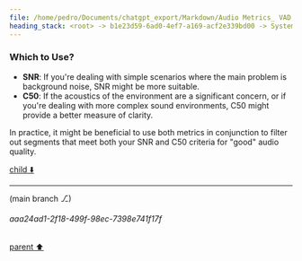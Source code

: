 ```yaml
---
file: /home/pedro/Documents/chatgpt_export/Markdown/Audio Metrics_ VAD, SNR, C50.md
heading_stack: <root> -> b1e23d59-6ad0-4ef7-a169-acf2e339bd00 -> System -> 624193d3-c2b2-4bf7-a466-07d277afd1ce -> System -> aaa2d697-3c69-41fa-9d99-fbca08692e7a -> User -> apply model -> iterate over each frame -> ... -> 12.952 vad=100% snr=51 c50=17 -> 12.968 vad=100% snr=52 c50=17 -> 12.985 vad=100% snr=53 c50=17 -> ... -> fb8a49f1-6eac-4f76-8150-43797a373ea6 -> Assistant -> aaa2ddf2-1647-4fb1-8bfd-b2c64f9f1332 -> User -> 524563db-b004-4ef8-9b0b-070f499904f2 -> Assistant -> 1. Preprocessing -> 2. Voice Activity Detection (VAD) -> 3. Segment Audio -> 4. Signal-to-Noise Ratio (SNR) Filtering -> 5. Export Segments -> 6. Optional: Post-processing -> aaa2c47a-8e13-43af-a844-5dcf0bfc72ee -> User -> 5b6cd6e3-e03b-4269-bc74-c1b9788634a6 -> Assistant -> SNR (Signal-to-Noise Ratio) -> C50 (Clarity Index) -> Correlation -> Which to Use?
---
```

### Which to Use?

- **SNR**: If you're dealing with simple scenarios where the main problem is background noise, SNR might be more suitable.
- **C50**: If the acoustics of the environment are a significant concern, or if you're dealing with more complex sound environments, C50 might provide a better measure of clarity.

In practice, it might be beneficial to use both metrics in conjunction to filter out segments that meet both your SNR and C50 criteria for "good" audio quality.

[child ⬇️](#aaa24ad1-2f18-499f-98ec-7398e741f17f)

---

(main branch ⎇)
###### aaa24ad1-2f18-499f-98ec-7398e741f17f
[parent ⬆️](#5b6cd6e3-e03b-4269-bc74-c1b9788634a6)
